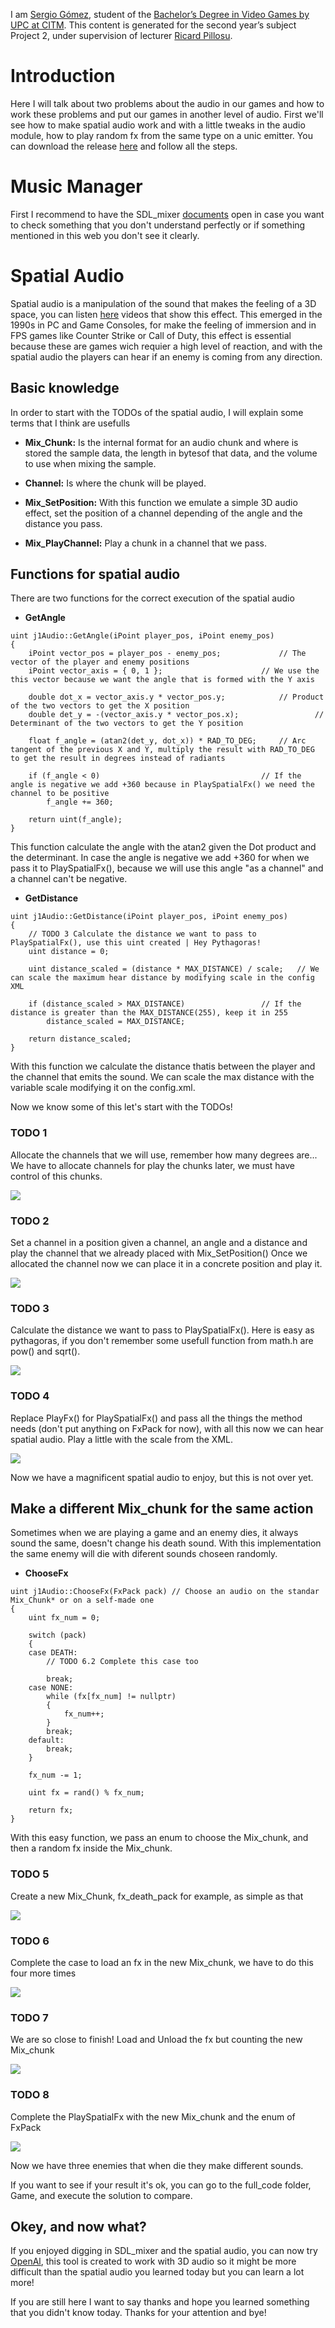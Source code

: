 I am [Sergio Gómez](https://www.linkedin.com/in/sergio-gómez-b81b69184/), student of the [Bachelor’s Degree in Video Games by UPC at CITM](https://www.citm.upc.edu/ing/estudis/graus-videojocs/). This content is generated for the second year’s subject Project 2, under supervision of lecturer [Ricard Pillosu](https://es.linkedin.com/in/ricardpillosu).

# Introduction

Here I will talk about two problems about the audio in our games and how to work these problems and put our games in another level of audio. First we'll see how to make spatial audio work and with a little tweaks in the audio module, how to play random fx from the same type on a unic emitter. You can download the release [here](https://github.com/Sersius/Audio-Research/releases/tag/0.1) and follow all the steps.

# Music Manager

First I recommend to have the SDL_mixer [documents](https://www.libsdl.org/projects/SDL_mixer/docs/SDL_mixer.pdf) open in case you want to check something that you don't understand perfectly or if something mentioned in this web you don't see it clearly.

# Spatial Audio

Spatial audio is a manipulation of the sound that makes the feeling of a 3D space, you can listen [here](https://upfa3d.wordpress.com/category/spatial-audio/) videos that show this effect. This emerged in the 1990s in PC and Game Consoles, for make the feeling of immersion and in FPS games like Counter Strike or Call of Duty, this effect is essential because these are games wich requier a high level of reaction, and with the spatial audio the players can hear if an enemy is coming from any direction.

## Basic knowledge

In order to start with the TODOs of the spatial audio, I will explain some terms that I think are usefulls

* **Mix_Chunk:** Is the internal format for an audio chunk and where is stored the sample data, the length in bytesof that data, and the volume to use when mixing the sample.

* **Channel:** Is where the chunk will be played.

* **Mix_SetPosition:** With this function we emulate a simple 3D audio effect, set the position of a channel depending of the angle and the distance you pass.

* **Mix_PlayChannel:** Play a chunk in a channel that we pass.

## Functions for spatial audio

There are two functions for the correct execution of the spatial audio

* **GetAngle**

```
uint j1Audio::GetAngle(iPoint player_pos, iPoint enemy_pos)
{
	iPoint vector_pos = player_pos - enemy_pos;		        // The vector of the player and enemy positions
	iPoint vector_axis = { 0, 1 };				        // We use the this vector because we want the angle that is formed with the Y axis

	double dot_x = vector_axis.y * vector_pos.y;			// Product of the two vectors to get the X position
	double det_y = -(vector_axis.y * vector_pos.x);                 // Determinant of the two vectors to get the Y position

	float f_angle = (atan2(det_y, dot_x)) * RAD_TO_DEG;		// Arc tangent of the previous X and Y, multiply the result with RAD_TO_DEG to get the result in degrees instead of radiants

	if (f_angle < 0)			                        // If the angle is negative we add +360 because in PlaySpatialFx() we need the channel to be positive
		f_angle += 360;

	return uint(f_angle);
}
```
This function calculate the angle with the atan2 given the Dot product and the determinant. In case the angle is negative we add +360 for when we pass it to PlaySpatialFx(), because we will use this angle "as a channel" and a channel can't be negative.

* **GetDistance**

```
uint j1Audio::GetDistance(iPoint player_pos, iPoint enemy_pos)
{
	// TODO 3 Calculate the distance we want to pass to PlaySpatialFx(), use this uint created | Hey Pythagoras!
	uint distance = 0;

	uint distance_scaled = (distance * MAX_DISTANCE) / scale;	// We can scale the maximum hear distance by modifying scale in the config XML

	if (distance_scaled > MAX_DISTANCE)			        // If the distance is greater than the MAX_DISTANCE(255), keep it in 255
		distance_scaled = MAX_DISTANCE;

	return distance_scaled;
}
```

With this function we calculate the distance thatis between the player and the channel that emits the sound. We can scale the max distance with the variable scale modifying it on the config.xml.

Now we know some of this let's start with the TODOs!

### TODO 1

Allocate the channels that we will use, remember how many degrees are...
We have to allocate channels for play the chunks later, we must have control of this chunks.

![](images/TODO1.PNG)

### TODO 2

Set a channel in a position given a channel, an angle and a distance and play the channel that we already placed with Mix_SetPosition()
Once we allocated the channel now we can place it in a concrete position and play it.

![](images/TODO2.PNG)

### TODO 3

Calculate the distance we want to pass to PlaySpatialFx(). Here is easy as pythagoras, if you don't remember some usefull function from math.h are pow() and sqrt().

![](images/TODO3.PNG)

### TODO 4

Replace PlayFx() for PlaySpatialFx() and pass all the things the method needs (don't put anything on FxPack for now), with all this now we can hear spatial audio. Play a little with the scale from the XML.

![](images/TODO4.PNG)

Now we have a magnificent spatial audio to enjoy, but this is not over yet.

## Make a different Mix_chunk for the same action

Sometimes when we are playing a game and an enemy dies, it always sound the same, doesn't change his death sound. With this implementation the same enemy will die with diferent sounds choseen randomly.

* **ChooseFx**

```
uint j1Audio::ChooseFx(FxPack pack)	// Choose an audio on the standar Mix_Chunk* or on a self-made one
{
	uint fx_num = 0;

	switch (pack)
	{
	case DEATH:
		// TODO 6.2 Complete this case too

		break;
	case NONE:
		while (fx[fx_num] != nullptr)
		{
			fx_num++;
		}
		break;
	default:
		break;
	}

	fx_num -= 1;

	uint fx = rand() % fx_num;

	return fx;
}
```

With this easy function, we pass an enum to choose the Mix_chunk, and then a random fx inside the Mix_chunk.

### TODO 5

Create a new Mix_Chunk, fx_death_pack for example, as simple as that

![](images/TODO5.PNG)

### TODO 6

Complete the case to load an fx in the new Mix_chunk, we have to do this four more times

![](images/TODO6.PNG)

### TODO 7

We are so close to finish! Load and Unload the fx but counting the new Mix_chunk

![](images/TODO7.PNG)

### TODO 8

Complete the PlaySpatialFx with the new Mix_chunk and the enum of FxPack

![](images/TODO4.PNG)

Now we have three enemies that when die they make different sounds.

If you want to see if your result it's ok, you can go to the full_code folder, Game, and execute the solution to compare.

## Okey, and now what?
If you enjoyed digging in SDL_mixer and the spatial audio, you can now try [OpenAl](https://www.openal.org/), this tool is created to work with 3D audio so it might be more difficult than the spatial audio you learned today but you can learn a lot more!

If you are still here I want to say thanks and hope you learned something that you didn't know today.
Thanks for your attention and bye!
